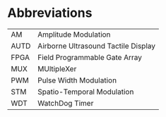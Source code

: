# Abbreviations

|       |                                     |
| :---- | :-----------------------------------|
| AM    | Amplitude Modulation                |
| AUTD  | Airborne Ultrasound Tactile Display |
| FPGA  | Field Programmable Gate Array       |
| MUX   | MUltipleXer                         |
| PWM   | Pulse Width Modulation              |
| STM   | Spatio-Temporal Modulation          |
| WDT   | WatchDog Timer                      |
<link rel="stylesheet" href="styles/table_wo_header.css">
